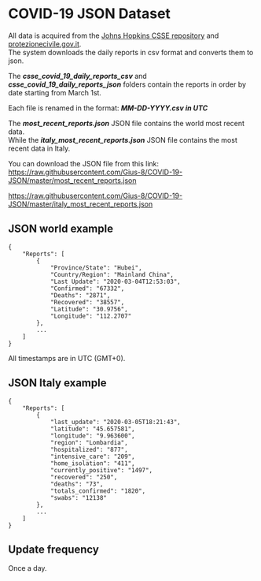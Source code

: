 # COVID-19 JSON Dataset
All data is acquired from the [Johns Hopkins CSSE repository](https://github.com/CSSEGISandData/COVID-19) and [protezionecivile.gov.it](http://www.protezionecivile.gov.it/).  
The system downloads the daily reports in csv format and converts them to json.

The ***csse_covid_19_daily_reports_csv*** and ***csse_covid_19_daily_reports_json*** folders contain the reports in order by date starting from March 1st. 

Each file is renamed in the format: ***MM-DD-YYYY.csv in UTC***

The ***most_recent_reports.json*** JSON file contains the world most recent data.  
While the ***italy_most_recent_reports.json*** JSON file contains the most recent data in Italy.

You can download the JSON file from this link:   
https://raw.githubusercontent.com/Gius-8/COVID-19-JSON/master/most_recent_reports.json

https://raw.githubusercontent.com/Gius-8/COVID-19-JSON/master/italy_most_recent_reports.json

## JSON world example
```
{
    "Reports": [
        {
            "Province/State": "Hubei",
            "Country/Region": "Mainland China",
            "Last Update": "2020-03-04T12:53:03",
            "Confirmed": "67332",
            "Deaths": "2871",
            "Recovered": "38557",
            "Latitude": "30.9756",
            "Longitude": "112.2707"
        },
        ...
    ]
}
```
All timestamps are in UTC (GMT+0).

## JSON Italy example
```
{
    "Reports": [
        {
            "last_update": "2020-03-05T18:21:43",
            "latitude": "45.657581",
            "longitude": "9.963600",
            "region": "Lombardia",
            "hospitalized": "877",
            "intensive_care": "209",
            "home_isolation": "411",
            "currently_positive": "1497",
            "recovered": "250",
            "deaths": "73",
            "totals_confirmed": "1820",
            "swabs": "12138"
        },
        ...
    ]
}
```

## Update frequency
Once a day.
